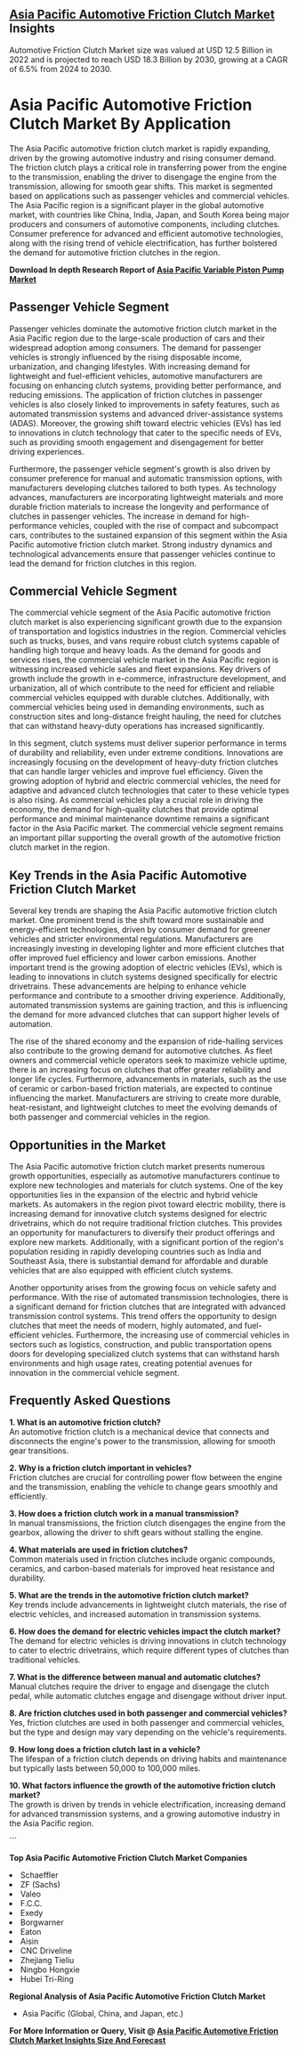 <h2><a href="https://www.verifiedmarketreports.com/download-sample/?rid=52489&amp;utm_source=Github-Feb&amp;utm_medium=225" target="_blank">Asia Pacific Automotive Friction Clutch Market</a> Insights</h2><p>Automotive Friction Clutch Market size was valued at USD 12.5 Billion in 2022 and is projected to reach USD 18.3 Billion by 2030, growing at a CAGR of 6.5% from 2024 to 2030.</p><p><h1>Asia Pacific Automotive Friction Clutch Market By Application</h1> <p>The Asia Pacific automotive friction clutch market is rapidly expanding, driven by the growing automotive industry and rising consumer demand. The friction clutch plays a critical role in transferring power from the engine to the transmission, enabling the driver to disengage the engine from the transmission, allowing for smooth gear shifts. This market is segmented based on applications such as passenger vehicles and commercial vehicles. The Asia Pacific region is a significant player in the global automotive market, with countries like China, India, Japan, and South Korea being major producers and consumers of automotive components, including clutches. Consumer preference for advanced and efficient automotive technologies, along with the rising trend of vehicle electrification, has further bolstered the demand for automotive friction clutches in the region. <p><strong>Download In depth Research Report of <a href="https://www.verifiedmarketreports.com/download-sample/?rid=236118&amp;utm_source=Pulse-Dec&amp;utm_medium=225" target="_blank">Asia Pacific Variable Piston Pump Market</a></strong></p></p> <h2>Passenger Vehicle Segment</h2> <p>Passenger vehicles dominate the automotive friction clutch market in the Asia Pacific region due to the large-scale production of cars and their widespread adoption among consumers. The demand for passenger vehicles is strongly influenced by the rising disposable income, urbanization, and changing lifestyles. With increasing demand for lightweight and fuel-efficient vehicles, automotive manufacturers are focusing on enhancing clutch systems, providing better performance, and reducing emissions. The application of friction clutches in passenger vehicles is also closely linked to improvements in safety features, such as automated transmission systems and advanced driver-assistance systems (ADAS). Moreover, the growing shift toward electric vehicles (EVs) has led to innovations in clutch technology that cater to the specific needs of EVs, such as providing smooth engagement and disengagement for better driving experiences. <p>Furthermore, the passenger vehicle segment's growth is also driven by consumer preference for manual and automatic transmission options, with manufacturers developing clutches tailored to both types. As technology advances, manufacturers are incorporating lightweight materials and more durable friction materials to increase the longevity and performance of clutches in passenger vehicles. The increase in demand for high-performance vehicles, coupled with the rise of compact and subcompact cars, contributes to the sustained expansion of this segment within the Asia Pacific automotive friction clutch market. Strong industry dynamics and technological advancements ensure that passenger vehicles continue to lead the demand for friction clutches in this region.</p> <h2>Commercial Vehicle Segment</h2> <p>The commercial vehicle segment of the Asia Pacific automotive friction clutch market is also experiencing significant growth due to the expansion of transportation and logistics industries in the region. Commercial vehicles such as trucks, buses, and vans require robust clutch systems capable of handling high torque and heavy loads. As the demand for goods and services rises, the commercial vehicle market in the Asia Pacific region is witnessing increased vehicle sales and fleet expansions. Key drivers of growth include the growth in e-commerce, infrastructure development, and urbanization, all of which contribute to the need for efficient and reliable commercial vehicles equipped with durable clutches. Additionally, with commercial vehicles being used in demanding environments, such as construction sites and long-distance freight hauling, the need for clutches that can withstand heavy-duty operations has increased significantly. <p>In this segment, clutch systems must deliver superior performance in terms of durability and reliability, even under extreme conditions. Innovations are increasingly focusing on the development of heavy-duty friction clutches that can handle larger vehicles and improve fuel efficiency. Given the growing adoption of hybrid and electric commercial vehicles, the need for adaptive and advanced clutch technologies that cater to these vehicle types is also rising. As commercial vehicles play a crucial role in driving the economy, the demand for high-quality clutches that provide optimal performance and minimal maintenance downtime remains a significant factor in the Asia Pacific market. The commercial vehicle segment remains an important pillar supporting the overall growth of the automotive friction clutch market in the region.</p> <h2>Key Trends in the Asia Pacific Automotive Friction Clutch Market</h2> <p>Several key trends are shaping the Asia Pacific automotive friction clutch market. One prominent trend is the shift toward more sustainable and energy-efficient technologies, driven by consumer demand for greener vehicles and stricter environmental regulations. Manufacturers are increasingly investing in developing lighter and more efficient clutches that offer improved fuel efficiency and lower carbon emissions. Another important trend is the growing adoption of electric vehicles (EVs), which is leading to innovations in clutch systems designed specifically for electric drivetrains. These advancements are helping to enhance vehicle performance and contribute to a smoother driving experience. Additionally, automated transmission systems are gaining traction, and this is influencing the demand for more advanced clutches that can support higher levels of automation. <p>The rise of the shared economy and the expansion of ride-hailing services also contribute to the growing demand for automotive clutches. As fleet owners and commercial vehicle operators seek to maximize vehicle uptime, there is an increasing focus on clutches that offer greater reliability and longer life cycles. Furthermore, advancements in materials, such as the use of ceramic or carbon-based friction materials, are expected to continue influencing the market. Manufacturers are striving to create more durable, heat-resistant, and lightweight clutches to meet the evolving demands of both passenger and commercial vehicles in the region.</p> <h2>Opportunities in the Market</h2> <p>The Asia Pacific automotive friction clutch market presents numerous growth opportunities, especially as automotive manufacturers continue to explore new technologies and materials for clutch systems. One of the key opportunities lies in the expansion of the electric and hybrid vehicle markets. As automakers in the region pivot toward electric mobility, there is increasing demand for innovative clutch systems designed for electric drivetrains, which do not require traditional friction clutches. This provides an opportunity for manufacturers to diversify their product offerings and explore new markets. Additionally, with a significant portion of the region's population residing in rapidly developing countries such as India and Southeast Asia, there is substantial demand for affordable and durable vehicles that are also equipped with efficient clutch systems. <p>Another opportunity arises from the growing focus on vehicle safety and performance. With the rise of automated transmission technologies, there is a significant demand for friction clutches that are integrated with advanced transmission control systems. This trend offers the opportunity to design clutches that meet the needs of modern, highly automated, and fuel-efficient vehicles. Furthermore, the increasing use of commercial vehicles in sectors such as logistics, construction, and public transportation opens doors for developing specialized clutch systems that can withstand harsh environments and high usage rates, creating potential avenues for innovation in the commercial vehicle segment.</p> <h2>Frequently Asked Questions</h2> <p><strong>1. What is an automotive friction clutch?</strong><br>An automotive friction clutch is a mechanical device that connects and disconnects the engine's power to the transmission, allowing for smooth gear transitions.</p> <p><strong>2. Why is a friction clutch important in vehicles?</strong><br>Friction clutches are crucial for controlling power flow between the engine and the transmission, enabling the vehicle to change gears smoothly and efficiently.</p> <p><strong>3. How does a friction clutch work in a manual transmission?</strong><br>In manual transmissions, the friction clutch disengages the engine from the gearbox, allowing the driver to shift gears without stalling the engine.</p> <p><strong>4. What materials are used in friction clutches?</strong><br>Common materials used in friction clutches include organic compounds, ceramics, and carbon-based materials for improved heat resistance and durability.</p> <p><strong>5. What are the trends in the automotive friction clutch market?</strong><br>Key trends include advancements in lightweight clutch materials, the rise of electric vehicles, and increased automation in transmission systems.</p> <p><strong>6. How does the demand for electric vehicles impact the clutch market?</strong><br>The demand for electric vehicles is driving innovations in clutch technology to cater to electric drivetrains, which require different types of clutches than traditional vehicles.</p> <p><strong>7. What is the difference between manual and automatic clutches?</strong><br>Manual clutches require the driver to engage and disengage the clutch pedal, while automatic clutches engage and disengage without driver input.</p> <p><strong>8. Are friction clutches used in both passenger and commercial vehicles?</strong><br>Yes, friction clutches are used in both passenger and commercial vehicles, but the type and design may vary depending on the vehicle's requirements.</p> <p><strong>9. How long does a friction clutch last in a vehicle?</strong><br>The lifespan of a friction clutch depends on driving habits and maintenance but typically lasts between 50,000 to 100,000 miles.</p> <p><strong>10. What factors influence the growth of the automotive friction clutch market?</strong><br>The growth is driven by trends in vehicle electrification, increasing demand for advanced transmission systems, and a growing automotive industry in the Asia Pacific region.</p> ```</p><p><strong>Top Asia Pacific Automotive Friction Clutch Market Companies</strong></p><div data-test-id=""><p><li>Schaeffler</li><li> ZF (Sachs)</li><li> Valeo</li><li> F.C.C.</li><li> Exedy</li><li> Borgwarner</li><li> Eaton</li><li> Aisin</li><li> CNC Driveline</li><li> Zhejiang Tieliu</li><li> Ningbo Hongxie</li><li> Hubei Tri-Ring</li></p><div><strong>Regional Analysis of&nbsp;Asia Pacific Automotive Friction Clutch Market</strong></div><ul><li dir="ltr"><p dir="ltr">Asia Pacific (Global, China, and Japan, etc.)</p></li></ul><p><strong>For More Information or Query, Visit @&nbsp;</strong><strong><a href="https://www.verifiedmarketreports.com/product/global-automotive-friction-clutch-market-2019-by-manufacturers-regions-type-and-application-forecast-to-2024/?utm_source=Github-Feb&amp;utm_medium=225" target="_blank">Asia Pacific Automotive Friction Clutch Market Insights Size And Forecast</a></strong></p></div><h2>&nbsp;</h2><div data-test-id="">&nbsp;</div>
